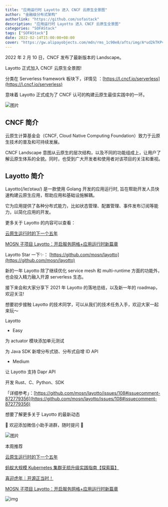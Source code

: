 ```yaml
---
title: "应用运行时 Layotto 进入 CNCF 云原生全景图"
author: "金融级分布式架构"
authorlink: "https://github.com/sofastack"
description: "应用运行时 Layotto 进入 CNCF 云原生全景图"
categories: "SOFAStack"
tags: ["SOFAStack"]
date: 2022-02-14T15:00:00+08:00
cover: "https://gw.alipayobjects.com/mdn/rms_1c90e8/afts/img/A*ud2kTKPvCgsAAAAAAAAAAAAAARQnAQ"
---
```


2022 年 2 月 10 日，CNCF 发布了最新版本的 Landscape。

Layotto 正式加入 CNCF 云原生全景图!

分类在 Serverless framework 板块下，详情见 ：[https://l.cncf.io/serverless](https://l.cncf.io/serverless)

意味着 Layotto 正式成为了 CNCF 认可的构建云原生最佳实践中的一环。

![图片](https://gw.alipayobjects.com/mdn/rms_1c90e8/afts/img/A*aWLASbfTsPYAAAAAAAAAAAAAARQnAQ)

## CNCF 简介 

云原生计算基金会（CNCF, Cloud Native Computing Foundation）致力于云原生技术的普及和可持续发展。

CNCF Landscape 意图从云原生的层次结构，以及不同的功能组成上，让用户了解云原生体系的全貌。同时，也受到广大开发者和使用者对该项目的关注和重视。

## Layotto 简介 

Layotto(/leɪˈɒtəʊ/) 是一款使用 Golang 开发的应用运行时, 旨在帮助开发人员快速构建云原生应用，帮助应用和基础设施解耦。

它为应用提供了各种分布式能力，比如状态管理、配置管理、事件发布订阅等能力，以简化应用的开发。

更多关于 Layotto 的内容可以查看：

[云原生运行时的下一个五年](https://mp.weixin.qq.com/s?__biz=MzUzMzU5Mjc1Nw==&mid=2247498935&idx=1&sn=7b9976f41a35eba7db6025ff42ba7086&chksm=faa3136dcdd49a7b67baf40f78cf50cbd45d560a249d2d94af85af9fb9cf63b9e7be59f3dcc8&scene=21#wechat_redirect)

[MOSN 子项目 Layotto：开启服务网格+应用运行时新篇章](https://mp.weixin.qq.com/s?__biz=MzUzMzU5Mjc1Nw==&mid=2247488835&idx=1&sn=d645b9abc866048e679b56bfe3b72482&chksm=faa0fa99cdd7738ff1749ae75b1670f953c92b70dcf0358337977438fd74b632b21a7b17ece3&scene=21#wechat_redirect)

Layotto Star 一下✨：
[https://github.com/mosn/layotto](https://github.com/mosn/layotto)

新的一年 Layotto 除了继续优化 service mesh 和 multi-runtime 方面的功能外，也会投入精力融入开源 serverless 生态。

接下来会和大家分享下 2021 年 Layotto 的落地总结，以及新一年的 roadmap，欢迎关注!

想要初步接触 Layotto 的技术同学，可以从我们的技术任务入手，欢迎大家一起来玩～

Layotto

- Easy

为 actuator 模块添加单元测试

为 Java SDK 新增分布式锁、分布式自增 ID API

- Medium

让 Layotto 支持 Dapr API

开发 Rust、C、Python、SDK

「详细参考」：[https://github.com/mosn/layotto/issues/108#issuecomment-872779356](https://github.com/mosn/layotto/issues/108#issuecomment-872779356)

想要了解更多关于 Layotto 的最新动态

👐  欢迎添加微信小助手进群，随时提问  👐

![图片](https://gw.alipayobjects.com/mdn/rms_1c90e8/afts/img/A*0ozeTZ6_dZ4AAAAAAAAAAAAAARQnAQ)

本周推荐<br/>

[云原生运行时的下一个五年](https://mp.weixin.qq.com/s?__biz=MzUzMzU5Mjc1Nw==&mid=2247498935&idx=1&sn=7b9976f41a35eba7db6025ff42ba7086&chksm=faa3136dcdd49a7b67baf40f78cf50cbd45d560a249d2d94af85af9fb9cf63b9e7be59f3dcc8&scene=21#)

[蚂蚁大规模 Kubernetes 集群无损升级实践指南【探索篇】](https://mp.weixin.qq.com/s?__biz=MzUzMzU5Mjc1Nw==&mid=2247501311&idx=1&sn=ff1cbc49747a577475f6e0c3162ed5fb&chksm=faa32a25cdd4a3332a46ebacbd6e5d057a4b95582eec216275e35cd0a125e537e49b710cccb7&scene=21#)

[喜迎虎年｜开源正当时！](https://mp.weixin.qq.com/s?__biz=MzUzMzU5Mjc1Nw==&mid=2247500831&idx=1&sn=e91fff98af5bdc500f821951648420c3&chksm=faa32bc5cdd4a2d3aea8a4146d19411b065146b1a60fc0c27c0a8e3fd2040e5f6f23b5a33a0f&scene=21#)

[MOSN 子项目 Layotto：开启服务网格+应用运行时新篇章](https://mp.weixin.qq.com/s?__biz=MzUzMzU5Mjc1Nw==&mid=2247488835&idx=1&sn=d645b9abc866048e679b56bfe3b72482&chksm=faa0fa99cdd7738ff1749ae75b1670f953c92b70dcf0358337977438fd74b632b21a7b17ece3&scene=21#)

![img](https://gw.alipayobjects.com/mdn/rms_1c90e8/afts/img/A*tvfDQLxTbsgAAAAAAAAAAAAAARQnAQ) 

